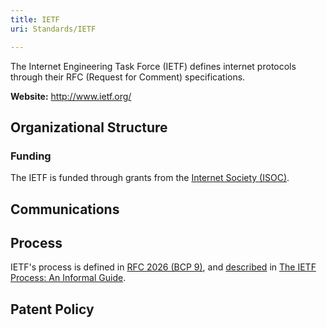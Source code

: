 ```yaml
---
title: IETF
uri: Standards/IETF

---
```

The Internet Engineering Task Force (IETF) defines internet protocols through their RFC (Request for Comment) specifications.

**Website:** <http://www.ietf.org/>

## Organizational Structure

### Funding

The IETF is funded through grants from the [Internet Society (ISOC)](http://www.internetsociety.org).

## Communications

## Process

IETF's process is defined in [RFC 2026 (BCP 9)](http://www.ietf.org/rfc/rfc2026.txt), and [described](http://www.ietf.org/about/standards-process.html) in [The IETF Process: An Informal Guide](http://www.ietf.org/about/process-docs.html).

## Patent Policy
